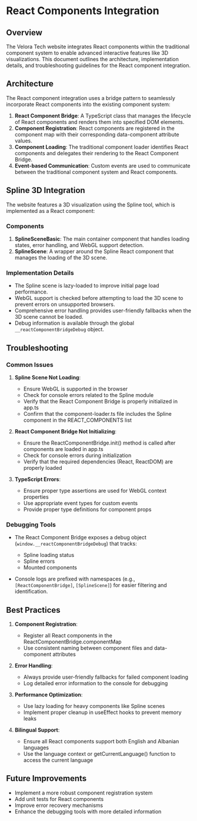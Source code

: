 # React Components Integration

## Overview

The Velora Tech website integrates React components within the traditional component system to enable advanced interactive features like 3D visualizations. This document outlines the architecture, implementation details, and troubleshooting guidelines for the React component integration.

## Architecture

The React component integration uses a bridge pattern to seamlessly incorporate React components into the existing component system:

1. **React Component Bridge**: A TypeScript class that manages the lifecycle of React components and renders them into specified DOM elements.
2. **Component Registration**: React components are registered in the component map with their corresponding data-component attribute values.
3. **Component Loading**: The traditional component loader identifies React components and delegates their rendering to the React Component Bridge.
4. **Event-based Communication**: Custom events are used to communicate between the traditional component system and React components.

## Spline 3D Integration

The website features a 3D visualization using the Spline tool, which is implemented as a React component:

### Components

1. **SplineSceneBasic**: The main container component that handles loading states, error handling, and WebGL support detection.
2. **SplineScene**: A wrapper around the Spline React component that manages the loading of the 3D scene.

### Implementation Details

- The Spline scene is lazy-loaded to improve initial page load performance.
- WebGL support is checked before attempting to load the 3D scene to prevent errors on unsupported browsers.
- Comprehensive error handling provides user-friendly fallbacks when the 3D scene cannot be loaded.
- Debug information is available through the global `__reactComponentBridgeDebug` object.

## Troubleshooting

### Common Issues

1. **Spline Scene Not Loading**:
   - Ensure WebGL is supported in the browser
   - Check for console errors related to the Spline module
   - Verify that the React Component Bridge is properly initialized in app.ts
   - Confirm that the component-loader.ts file includes the Spline component in the REACT_COMPONENTS list

2. **React Component Bridge Not Initializing**:
   - Ensure the ReactComponentBridge.init() method is called after components are loaded in app.ts
   - Check for console errors during initialization
   - Verify that the required dependencies (React, ReactDOM) are properly loaded

3. **TypeScript Errors**:
   - Ensure proper type assertions are used for WebGL context properties
   - Use appropriate event types for custom events
   - Provide proper type definitions for component props

### Debugging Tools

- The React Component Bridge exposes a debug object (`window.__reactComponentBridgeDebug`) that tracks:
  - Spline loading status
  - Spline errors
  - Mounted components

- Console logs are prefixed with namespaces (e.g., `[ReactComponentBridge]`, `[SplineScene]`) for easier filtering and identification.

## Best Practices

1. **Component Registration**:
   - Register all React components in the ReactComponentBridge.componentMap
   - Use consistent naming between component files and data-component attributes

2. **Error Handling**:
   - Always provide user-friendly fallbacks for failed component loading
   - Log detailed error information to the console for debugging

3. **Performance Optimization**:
   - Use lazy loading for heavy components like Spline scenes
   - Implement proper cleanup in useEffect hooks to prevent memory leaks

4. **Bilingual Support**:
   - Ensure all React components support both English and Albanian languages
   - Use the language context or getCurrentLanguage() function to access the current language

## Future Improvements

- Implement a more robust component registration system
- Add unit tests for React components
- Improve error recovery mechanisms
- Enhance the debugging tools with more detailed information
